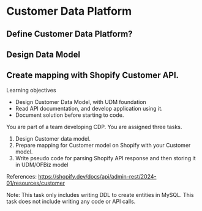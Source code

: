 # Customer Data Platform

## Define Customer Data Platform?

## Design Data Model 

## Create mapping with Shopify Customer API.


Learning objectives 
* Design Customer Data Model, with UDM foundation
* Read API documentation, and develop application using it. 
* Document solution before starting to code. 

You are part of a team developing CDP. You are assigned three tasks. 
1. Design Customer data model.
2. Prepare mapping for Customer model on Shopify with your Customer model.
3. Write pseudo code for parsing Shopify API response and then storing it in UDM/OFBiz model

References: 
https://shopify.dev/docs/api/admin-rest/2024-01/resources/customer

Note: 
This task only includes writing DDL to create entities in MySQL. This task does not include writing any code or API calls.
